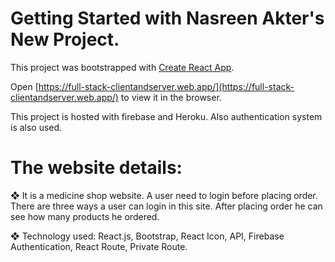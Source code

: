 # Getting Started with Nasreen Akter's New Project.

This project was bootstrapped with [Create React App](https://github.com/facebook/create-react-app).


Open [https://full-stack-clientandserver.web.app/](https://full-stack-clientandserver.web.app/) to view it in the browser.

This project is hosted with firebase and Heroku.
Also authentication system is also used.


# The website details:

❖	It is a medicine shop website. A user need to login before placing order. There are three ways a user can login in this site. After placing order he can see how many products he ordered.

❖	Technology used:  React.js, Bootstrap, React Icon, API, Firebase Authentication, React Route, Private Route.
